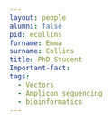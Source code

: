 ```yaml
---
layout: people
alumni: false
pid: ecollins
forname: Emma
surname: Collins
title: PhD Student
Important-fact: 
tags: 
  - Vectors 
  - Amplicon sequencing 
  - bioinformatics
---
```


